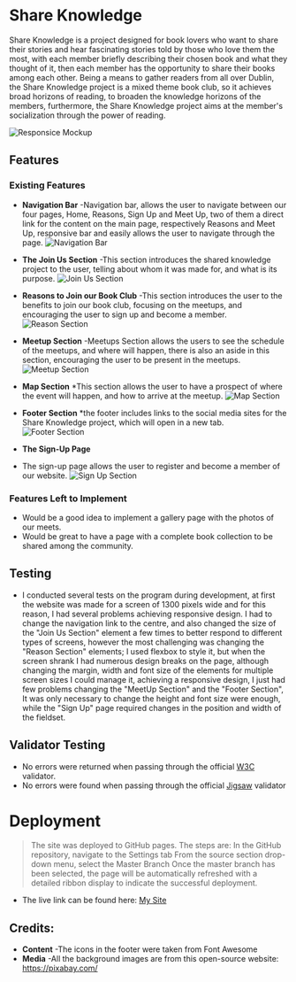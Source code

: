# __Share Knowledge__

Share Knowledge is a project designed for book lovers who want to share their stories and hear fascinating stories told by those who love them the most, with each member briefly describing their chosen book and what they thought of it, then each member has the opportunity to share their books among each other.
Being a means to gather readers from all over Dublin, the Share Knowledge project is a  mixed theme book club, so it achieves broad horizons of reading, to broaden the knowledge horizons of the members, furthermore, the Share Knowledge project aims at the member's socialization through the power of reading.

![Responsice Mockup](../Share/assets/images/mockup.jpg)

## Features

### Existing Features

- __Navigation Bar__
    -Navigation bar, allows the user to navigate between our four pages, Home, Reasons, Sign Up and Meet Up, two of them a direct link for the content on the main page, respectively Reasons and Meet Up, responsive bar and easily allows the user to navigate through the page.
![Navigation Bar](../Share/assets/images/nav-bar.jpg)

- __The Join Us Section__
    -This section introduces the shared knowledge project to the user, telling about whom it was made for, and what is its purpose.
![Join Us Section](../Share/assets/images/Join%20Us.jpg)

- __Reasons to Join our Book Club__
    -This section introduces the user to the benefits to join our book club, focusing on the meetups, and encouraging the user to sign up and become a member.
![Reason Section](../Share/assets/images/Reason%20section.jpg)

- __Meetup Section__
    -Meetups Section allows the users to see the schedule of the meetups, and where will happen, there is also an aside in this section, encouraging the user to be present in the meetups.
![Meetup Section](../Share/assets/images/meetup-section.jpg)

- __Map Section__
    *This section allows the user to have a prospect of where the event will happen, and how to arrive at the meetup.
![Map Section](../Share/assets/images/map-section.jpg)

- __Footer Section__
    *the footer includes links to the social media sites for the Share Knowledge project, which will open in a new tab.
![Footer Section](../Share/assets/images/footer.jpg)
- __The Sign-Up Page__
- The sign-up page allows the user to register and become a member of our website.
![Sign Up Section](../Share/assets/images/Sign-up-section.jpg)

### Features Left to Implement
-   Would be a good idea to implement a gallery page with the photos of our meets.
-   Would be great to have a  page with a complete book collection to be shared among the community.

## Testing
-   I conducted several tests on the program during development, at first the website was made for a screen of 1300 pixels wide and for this reason, I had several problems achieving responsive design.  I had to change the navigation link to the centre, and also changed the size of the "Join Us Section" element a few times to better respond to different types of screens, however the most challenging was changing the "Reason Section" elements; I used flexbox to style it, but when the screen shrank I had numerous design breaks on the page, although changing the margin, width and font size of the elements for multiple screen sizes I could manage it, achieving a responsive design, I just had few problems changing the "MeetUp Section" and the "Footer Section", It was only necessary to change the height and font size were enough, while the "Sign Up" page required changes in the position and width of the fieldset.

## Validator Testing
- No errors were returned when passing through the official [W3C](https://validator.w3.org/) validator.
- No errors were found when passing through the official [Jigsaw](https://jigsaw.w3.org/css-validator/) validator

# Deployment
> The site was deployed to GitHub pages. The steps are:
> In the GitHub repository, navigate to the Settings tab
> From the source section drop-down menu, select the Master Branch
> Once the master branch has been selected, the page will be automatically refreshed with a detailed ribbon display to indicate the successful deployment.

- The live link can be found here: [My Site](https://felipezanini.github.io/Share/)

## Credits:
- __Content__ 
    -The icons in the footer were taken from Font Awesome
- __Media__
    -All the background images are from this open-source website: https://pixabay.com/